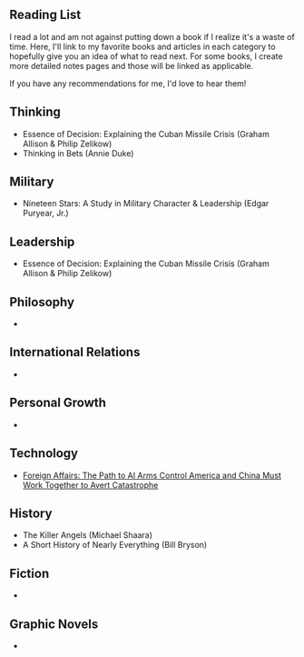 ## Reading List
I read a lot and am not against putting down a book if I realize it's a waste of time. Here, I'll link to my favorite books and articles in each category to hopefully give you an idea of what to read next. For some books, I create more detailed notes pages and those will be linked as applicable.

If you have any recommendations for me, I'd love to hear them! 

## Thinking
- Essence of Decision: Explaining the Cuban Missile Crisis (Graham Allison & Philip Zelikow)
- Thinking in Bets (Annie Duke)


## Military 
- Nineteen Stars: A Study in Military Character & Leadership (Edgar Puryear, Jr.)

## Leadership
- Essence of Decision: Explaining the Cuban Missile Crisis (Graham Allison & Philip Zelikow)


## Philosophy
-

## International Relations
-

## Personal Growth
- 

## Technology
- [Foreign Affairs: The Path to AI Arms Control America and China Must Work Together to Avert Catastrophe](https://www.foreignaffairs.com/united-states/henry-kissinger-path-artificial-intelligence-arms-control)

## History
- The Killer Angels (Michael Shaara)
- A Short History of Nearly Everything (Bill Bryson)

## Fiction
- 

## Graphic Novels
- 